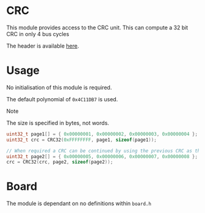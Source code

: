 # CRC
This module provides access to the CRC unit.
This can compute a 32 bit CRC in only 4 bus cycles

The header is available [here](../Lib/CRC.h).

# Usage

No initialisation of this module is required.

The default polynomial of `0x4C11DB7` is used.

> [!NOTE]
> The size is specified in bytes, not words.

```C
uint32_t page1[] = { 0x00000001, 0x00000002, 0x00000003, 0x00000004 };
uint32_t crc = CRC32(0xFFFFFFFF, page1, sizeof(page1));

// When required a CRC can be continued by using the previous CRC as the next init value
uint32_t page2[] = { 0x00000005, 0x00000006, 0x00000007, 0x00000008 };
crc = CRC32(crc, page2, sizeof(page2));
```

# Board

The module is dependant on no definitions within `board.h`
